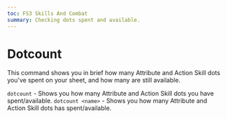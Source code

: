 ```yaml
---
toc: FS3 Skills And Combat
summary: Checking dots spent and available.
---
```

# Dotcount
This command shows you in brief how many Attribute and Action Skill dots you've spent on your sheet, and how many are still available.

`dotcount` - Shows you how many Attribute and Action Skill dots you have spent/available.
`dotcount <name>` - Shows you how many Attribute and Action Skill dots <name> has spent/available.